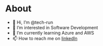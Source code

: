 # About
- 👋 Hi, I’m @tech-run
- 👀 I’m interested in Software Development
- 🌱 I’m currently learning Azure and AWS
- 📫 How to reach me on [linkedln](https://linkedin.com/in/andrew-begbie-834b9230)

<!---
tech-run/tech-run is a ✨ special ✨ repository because its `README.md` (this file) appears on your GitHub profile.
You can click the Preview link to take a look at your changes.
--->
